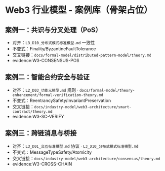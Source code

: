 # Web3 行业模型 - 案例库（骨架占位）

## 案例一：共识与分叉处理（PoS）

- 对齐：`L3_D10_分布式模式标准模型.md` 一致性
- 不变式：Finality/ByzantineFaultTolerance
- 交叉链接：`docs/formal-model/distributed-pattern-model/theory.md`
- evidence:W3-CONSENSUS-POS

## 案例二：智能合约安全与验证

- 对齐：`L2_D03_功能元模型.md` 规则 · `docs/formal-model/theory-enhancement/formal-verification-theory.md`
- 不变式：ReentrancySafety/InvariantPreservation
- 交叉链接：`docs/industry-model/web3-architecture/smart-contract/theory.md`
- evidence:W3-SC-VERIFY

## 案例三：跨链消息与桥接

- 对齐：`L3_D01_交互标准模型.md` 协议 · `L3_D10_分布式模式标准模型.md`
- 不变式：MessageTypeSafety/Atomicity
- 交叉链接：`docs/industry-model/web3-architecture/consensus/theory.md`
- evidence:W3-CROSS-CHAIN
